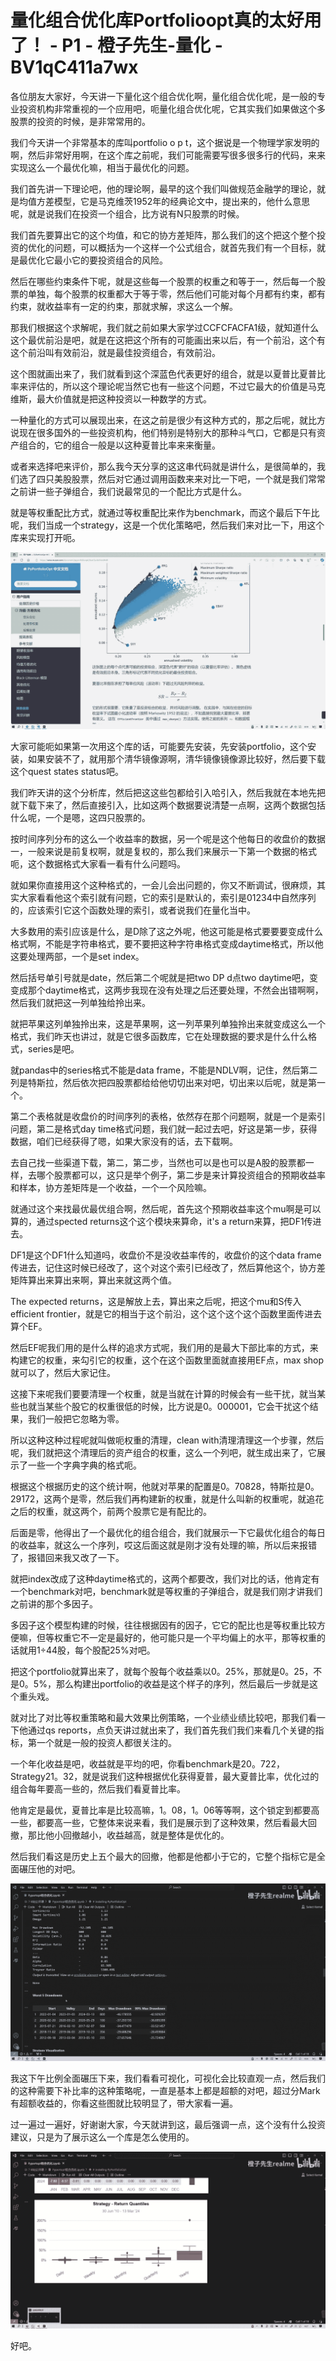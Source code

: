 # 量化组合优化库Portfolioopt真的太好用了！ - P1 - 橙子先生-量化 - BV1qC411a7wx

各位朋友大家好，今天讲一下量化这个组合优化啊，量化组合优化呢，是一般的专业投资机构非常重视的一个应用吧，呃量化组合优化呢，它其实我们如果做这个多股票的投资的时候，是非常常用的。

我们今天讲一个非常基本的库叫portfolio o p t，这个据说是一个物理学家发明的啊，然后非常好用啊，在这个库之前呢，我们可能需要写很多很多行的代码，来来实现这么一个最优化嘛，相当于最优化的问题。

我们首先讲一下理论吧，他的理论啊，最早的这个我们叫做规范金融学的理论，就是均值方差模型，它是马克维茨1952年的经典论文中，提出来的，他什么意思呢，就是说我们在投资一个组合，比方说有N只股票的时候。

我们首先要算出它的这个均值，和它的协方差矩阵，那么我们的这个把这个整个投资的优化的问题，可以概括为一个这样一个公式组合，就首先我们有一个目标，就是最优化它最小它的要投资组合的风险。

然后在哪些约束条件下呢，就是这些每一个股票的权重之和等于一，然后每一个股票的单独，每个股票的权重都大于等于零，然后他们可能对每个月都有约束，都有约束，就收益率有一定的约束，那就求解，求这么一个解。

那我们根据这个求解呢，我们就之前如果大家学过CCFCFACFA1级，就知道什么这个最优前沿是吧，就是在这把这个所有的可能画出来以后，有一个前沿，这个有这个前沿叫有效前沿，就是最佳投资组合，有效前沿。

这个图就画出来了，我们就看到这个深蓝色代表更好的组合，就是以夏普比夏普比率来评估的，所以这个理论呢当然它也有一些这个问题，不过它最大的价值是马克维斯，最大价值就是把这种投资以一种数学的方式。

一种量化的方式可以展现出来，在这之前是很少有这种方式的，那之后呢，就比方说现在很多国外的一些投资机构，他们特别是特别大的那种斗气口，它都是只有资产组合的，它的组合一般是以这种夏普比率来来衡量。

或者来选择吧来评价，那么我今天分享的这这串代码就是讲什么，是很简单的，我们选了四只美股股票，然后对它通过调用函数来来对比一下吧，一个就是我们常常之前讲一些子弹组合，我们说最常见的一个配比方式是什么。

就是等权重配比方式，就通过等权重配比来作为benchmark，而这个最后下午比呢，我们当成一个strategy，这是一个优化策略吧，然后我们来对比一下，用这个库来实现打开呃。



![](img/3e4ee5a8df14e84efe2143fcae829041_1.png)

大家可能呃如果第一次用这个库的话，可能要先安装，先安装portfolio，这个安装，如果安装不了，就用那个清华镜像源啊，清华镜像镜像源比较好，然后要下载这个quest states status吧。

我们昨天讲的这个分析库，然后把这这些包都给引入哈引入，然后我就在本地先把就下载下来了，然后直接引入，比如这两个数据要说清楚一点啊，这两个数据包括什么呢，一个是嗯，这四只股票的。

按时间序列分布的这么一个收益率的数据，另一个呢是这个他每日的收盘价的数据一，一般来说是前复权啊，就是复权的，那么我们来展示一下第一个数据的格式呃，这个数据格式大家看一看有什么问题吗。

就如果你直接用这个这种格式的，一会儿会出问题的，你又不断调试，很麻烦，其实大家看看他这个索引就有问题，它的索引是默认的，索引是01234中自然序列的，应该索引它这个函数处理的索引，或者说我们在量化当中。

大多数用的索引应该是什么，是D除了这之外呢，他这可能是格式要要要变成什么格式啊，不能是字符串格式，要不要把这种字符串格式变成daytime格式，所以他这要处理两部，一个是set index。

然后括号单引号就是date，然后第二个呢就是把two DP d点two daytime吧，变变成那个daytime格式，这两步我现在没有处理之后还要处理，不然会出错啊啊，然后我们就把这一列单独给拎出来。

就把苹果这列单独拎出来，这是苹果啊，这一列苹果列单独拎出来就变成这么一个格式，我们昨天也讲过，就是它很多函数库，它在处理数据的要求是什么什么格式，series是吧。

就pandas中的series格式不能是data frame，不能是NDLV啊，记住，然后第二列是特斯拉，然后依次把四股票都给给他切切出来对吧，切出来以后呢，就是第一个。

第二个表格就是收盘价的时间序列的表格，依然存在那个问题啊，就是一个是索引问题，第二是格式day time格式问题，我们就一起过去吧，好这是第一步，获得数据，咱们已经获得了嗯，如果大家没有的话，去下载啊。

去自己找一些渠道下载，第二，第二步，当然也可以是也可以是A股的股票都一样，去哪个股票都可以，这只是举个例子，第二步是来计算投资组合的预期收益率和样本，协方差矩阵是一个收益，一个一个风险嘛。

就通过这个来找最优最优组合啊，然后呢，首先这个预期收益率这个mu啊是可以算的，通过spected returns这个这个模块来算命，it's a return来算，把DF1传进去。

DF1是这个DF1什么知道吗，收盘价不是没收益率传的，收盘价的这个data frame传进去，记住这时候已经改了，这个对这个索引已经改了，然后算他这个，协方差矩阵算出来算出来啊，算出来就这两个值。

The expected returns，这是解放上去，算出来之后呢，把这个mu和S传入efficient frontier，就是它的相当于这个前沿，这个这个这个这个函数里面传进去算个EF。

然后EF呢我们用的是什么样的追求方式呢，我们用的是最大下部比率的方式，来构建它的权重，来勾引它的权重，这个在这个函数里面就直接用EF点，max shop就可以了，然后大家记住。

这接下来呢我们要要清理一个权重，就是当就在计算的时候会有一些干扰，就当某些也就当某些个股它的权重很低的时候，比方说是0。000001，它会干扰这个结果，我们一般把它忽略为零。

所以这种这种过程呢就叫做呃权重的清理，clean with清理清理这一个步骤，然后呢，我们就把这个清理后的资产组合的权重，这么一个列吧，就生成出来了，它展示了一些一个字典字典的格式呃。

根据这个根据历史的这个统计啊，他就对苹果的配置是0。70828，特斯拉是0。29172，这两个是零，然后我们再构建新的权重，就是什么叫新的权重呢，就追花之后的权重，就这两个，前两个股票它是有配比的。

后面是零，他得出了一个最优化的组合组合，我们就展示一下它最优化组合的每日的收益率，就这么一个序列，哎这后面这就是刚才没有处理的嘛，所以后来报错了，报错回来我又改了一下。

就把index改成了这种daytime格式的，这两个都要改，我们对比的话，他肯定有一个benchmark对吧，benchmark就是等权重的子弹组合，就是我们刚才讲我们之前讲的那个多因子。

多因子这个模型构建的时候，往往根据因有的因子，它它的配比也是等权重比较方便嘛，但等权重它不一定是最好的，他可能只是一个平均偏上的水平，那等权重的话就用1÷44股，每个股配25%对吧。

把这个portfolio就算出来了，就每个股每个收益乘以0。25%，那就是0。25，不是0。5%，那么构建出portfolio的收益是这个样子的序列，然后最后一步就是这个重头戏。

就对比了对比等权重策略和最大效果比例策略，一个业绩业绩比较吧，那我们看一下他通过qs reports，点负天讲过就出来了，我们首先我们我们来看几个关键的指标，第一个就是一般的投资人都很关注的。

一个年化收益是吧，收益就是平均的吧，你看benchmark是20。722，Strategy21。32，就是说我们这种根据优化获得夏普，最大夏普比率，优化过的组合每年要高一些的，然后我们看夏普比率。

他肯定是最优，夏普比率是比较高嘛，1。08，1。06等等啊，这个锁定到都要高一些，都要高一些，它整体来说来看，我们是展示到了这种效果，然后看最大回撤，那比他小回撤越小，收益越高，就是整体是优化的。

然后我们看这是历史上五个最大的回撤，他都是他都小于它的，它整个指标它是全面碾压他的对吧。

![](img/3e4ee5a8df14e84efe2143fcae829041_3.png)

我这下午比例全面碾压下来，我们看看可视化，可视化会比较直观一点，然后我们的这种需要下补比率的这种策略呢，一直是基本上都是超额的对吧，超过分Mark有超额收益的，你看这些图就比较明显了，带大家看一遍。

过一遍过一遍好，好谢谢大家，今天就讲到这，最后强调一点，这个没有什么投资建议，只是为了展示这么一个库是怎么使用的。



![](img/3e4ee5a8df14e84efe2143fcae829041_5.png)

好吧。